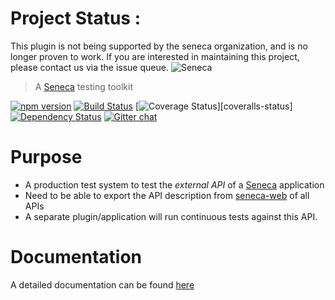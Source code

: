 # Project Status :
This plugin is not being supported by the seneca organization,  and is no longer proven to work.
If you are interested in maintaining this project, please contact us via the issue queue.
![Seneca](http://senecajs.org/files/assets/seneca-logo.png)
> A [Seneca](http://senecajs.org) testing toolkit


[![npm version][npm-badge]][npm-url]
[![Build Status][travis-badge]][travis-url]
[![Coverage Status][coveralls-badge]][coveralls-status]
[![Dependency Status][david-badge]][david-url]
[![Gitter chat][gitter-badge]][gitter-url]

# Purpose

  * A production test system to test the *external API* of a [Seneca][] application
  * Need to be able to export the API description from [seneca-web][] of all APIs
  * A separate plugin/application will run continuous tests against this API.

# Documentation

A detailed documentation can be found [here](https://github.com/nearform/sentinel/blob/master/docs/Readme.md)


[seneca-web]: https://github.com/senecajs/seneca-web
[Seneca]: https://github.com/senecajs/seneca

[npm-badge]: https://badge.fury.io/js/sentinel.svg
[npm-url]: https://badge.fury.io/js/sentinel
[travis-badge]: https://api.travis-ci.org/nearform/sentinel.svg
[travis-url]: https://travis-ci.org/nearform/sentinel
[coveralls-badge]:https://coveralls.io/repos/nearform/sentinel/badge.svg?branch=master&service=github
[coveralls-url]: https://coveralls.io/github/nearform/sentinel?branch=master
[david-badge]: https://david-dm.org/nearform/sentinel.svg
[david-url]: https://david-dm.org/nearform/sentinel
[gitter-badge]: https://badges.gitter.im/nearform/seneca.png
[gitter-url]: https://gitter.im/nearform/seneca
